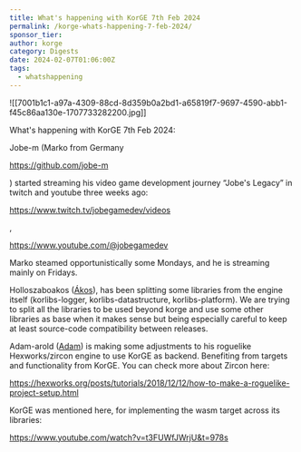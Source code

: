 ```yaml
---
title: What's happening with KorGE 7th Feb 2024
permalink: /korge-whats-happening-7-feb-2024/
sponsor_tier: 
author: korge
category: Digests
date: 2024-02-07T01:06:00Z
tags:
  - whatshappening
---
```

![[7001b1c1-a97a-4309-88cd-8d359b0a2bd1-a65819f7-9697-4590-abb1-f45c86aa130e-1707733282200.jpg]]

What's happening with KorGE 7th Feb 2024:

Jobe-m (Marko from Germany

<https://github.com/jobe-m>

) started streaming his video game development journey “Jobe's Legacy” in twitch and youtube three weeks ago:

<https://www.twitch.tv/jobegamedev/videos>

,

<https://www.youtube.com/@jobegamedev>

Marko steamed opportunistically some Mondays, and he is streaming mainly on Fridays.

Holloszaboakos ([Ákos](https://github.com/holloszaboakos)), has been splitting some libraries from the engine itself
(korlibs-logger, korlibs-datastructure, korlibs-platform). We are trying to split all the libraries to be used beyond
korge and use some other libraries as base when it makes sense but being especially careful to keep at least
source-code compatibility between releases.

Adam-arold ([Adam](https://github.com/adam-arold)) is making some adjustments to his roguelike Hexworks/zircon engine
to use KorGE as backend. Benefiting from targets and functionality from KorGE. You can check more about Zircon here:

<https://hexworks.org/posts/tutorials/2018/12/12/how-to-make-a-roguelike-project-setup.html>

KorGE was mentioned here, for implementing the wasm target across its libraries:

<https://www.youtube.com/watch?v=t3FUWfJWrjU&t=978s>